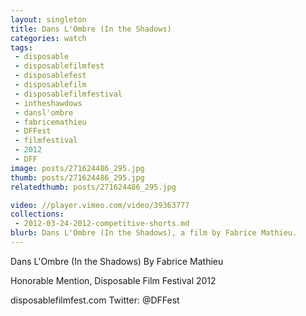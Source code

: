 ```yaml
---
layout: singleton
title: Dans L'Ombre (In the Shadows)
categories: watch
tags:
 - disposable
 - disposablefilmfest
 - disposablefest
 - disposablefilm
 - disposablefilmfestival
 - intheshawdows
 - dansl'ombre
 - fabricemathieu
 - DFFest
 - filmfestival
 - 2012
 - DFF
image: posts/271624486_295.jpg
thumb: posts/271624486_295.jpg
relatedthumb: posts/271624486_295.jpg

video: //player.vimeo.com/video/39363777
collections:
 - 2012-03-24-2012-competitive-shorts.md
blurb: Dans L'Ombre (In the Shadows), a film by Fabrice Mathieu.
---
```


Dans L'Ombre (In the Shadows)
By Fabrice Mathieu

Honorable Mention, Disposable Film Festival 2012

disposablefilmfest.com
Twitter: @DFFest